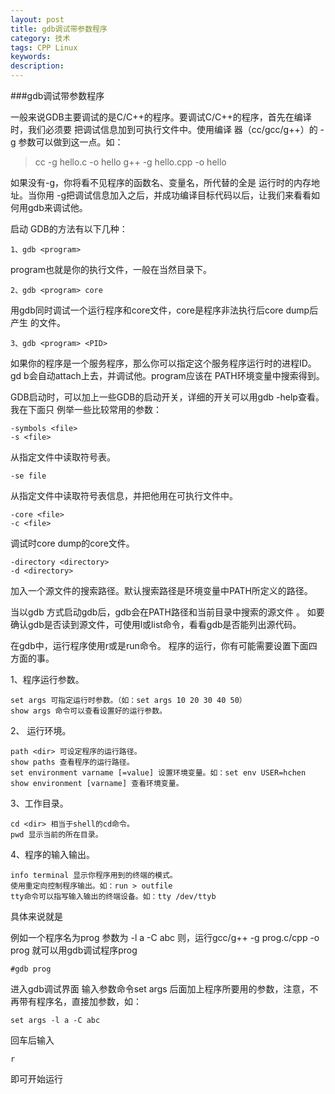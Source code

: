 ```yaml
---
layout: post
title: gdb调试带参数程序
category: 技术
tags: CPP Linux
keywords: 
description: 
---
```


###gdb调试带参数程序

一般来说GDB主要调试的是C/C++的程序。要调试C/C++的程序，首先在编译时，我们必须要 
把调试信息加到可执行文件中。使用编译 器（cc/gcc/g++）的 -g 参数可以做到这一点。如： 

> cc -g hello.c -o hello 
> g++ -g hello.cpp -o hello 

如果没有-g，你将看不见程序的函数名、变量名，所代替的全是 运行时的内存地址。当你用 
-g把调试信息加入之后，并成功编译目标代码以后，让我们来看看如何用gdb来调试他。 

启动 GDB的方法有以下几种： 

    1、gdb <program>

program也就是你的执行文件，一般在当然目录下。 

	2、gdb <program> core 
用gdb同时调试一个运行程序和core文件，core是程序非法执行后core dump后产生 
的文件。 

	3、gdb <program> <PID> 
如果你的程序是一个服务程序，那么你可以指定这个服务程序运行时的进程ID。gd 
b会自动attach上去，并调试他。program应该在 PATH环境变量中搜索得到。 

GDB启动时，可以加上一些GDB的启动开关，详细的开关可以用gdb -help查看。我在下面只 
例举一些比较常用的参数： 

    -symbols <file> 
    -s <file> 
从指定文件中读取符号表。 

    -se file 
从指定文件中读取符号表信息，并把他用在可执行文件中。 

    -core <file> 
    -c <file> 
调试时core dump的core文件。 

    -directory <directory> 
    -d <directory> 
加入一个源文件的搜索路径。默认搜索路径是环境变量中PATH所定义的路径。

当以gdb <program>方式启动gdb后，gdb会在PATH路径和当前目录中搜索<program>的源文件 
。 如要确认gdb是否读到源文件，可使用l或list命令，看看gdb是否能列出源代码。 

在gdb中，运行程序使用r或是run命令。 程序的运行，你有可能需要设置下面四方面的事。 

1、程序运行参数。 

    set args 可指定运行时参数。（如：set args 10 20 30 40 50） 
    show args 命令可以查看设置好的运行参数。 

2、 运行环境。 

    path <dir> 可设定程序的运行路径。 
    show paths 查看程序的运行路径。 
    set environment varname [=value] 设置环境变量。如：set env USER=hchen 
    show environment [varname] 查看环境变量。 

3、工作目录。 

    cd <dir> 相当于shell的cd命令。 
    pwd 显示当前的所在目录。 

4、程序的输入输出。 

    info terminal 显示你程序用到的终端的模式。 
    使用重定向控制程序输出。如：run > outfile 
    tty命令可以指写输入输出的终端设备。如：tty /dev/ttyb

具体来说就是

例如一个程序名为prog 参数为 -l a -C abc
则，运行gcc/g++ -g  prog.c/cpp -o prog
就可以用gdb调试程序prog

	#gdb prog
进入gdb调试界面
输入参数命令set args 后面加上程序所要用的参数，注意，不再带有程序名，直接加参数，如：

	set args -l a -C abc
回车后输入

	r
即可开始运行